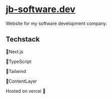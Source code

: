 # [jb-software.dev](https://jb-software.dev)

Website for my software development company.

## Techstack

🔹Next.js

🔹TypeScript

🔹Tailwind

🔹ContentLayer

Hosted on vercel 🔺
